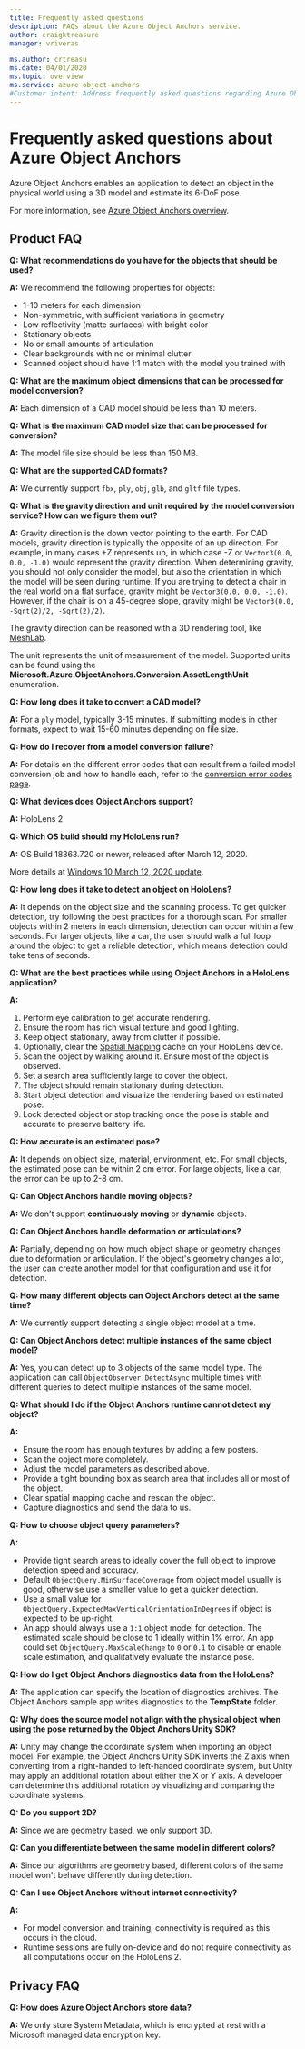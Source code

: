 ```yaml
---
title: Frequently asked questions
description: FAQs about the Azure Object Anchors service.
author: craigktreasure
manager: vriveras

ms.author: crtreasu
ms.date: 04/01/2020
ms.topic: overview
ms.service: azure-object-anchors
#Customer intent: Address frequently asked questions regarding Azure Object Anchors.
---
```


# Frequently asked questions about Azure Object Anchors

Azure Object Anchors enables an application to detect an object in the physical world using a 3D model and estimate its 6-DoF pose.

For more information, see [Azure Object Anchors overview](overview.md).

## Product FAQ
**Q: What recommendations do you have for the objects that should be used?**

**A:** We recommend the following properties for objects:

* 1-10 meters for each dimension
* Non-symmetric, with sufficient variations in geometry
* Low reflectivity (matte surfaces) with bright color
* Stationary objects
* No or small amounts of articulation
* Clear backgrounds with no or minimal clutter
* Scanned object should have 1:1 match with the model you trained with

**Q: What are the maximum object dimensions that can be processed for model conversion?**

**A:** Each dimension of a CAD model should be less than 10 meters.

**Q: What is the maximum CAD model size that can be processed for conversion?**

**A:** The model file size should be less than 150 MB.

**Q: What are the supported CAD formats?**

**A:** We currently support `fbx`, `ply`, `obj`, `glb`, and `gltf` file types.

**Q: What is the gravity direction and unit required by the model conversion service? How can we figure them out?**

**A:** Gravity direction is the down vector pointing to the earth. For CAD models, gravity direction is typically the opposite of an up direction. 
For example, in many cases +Z represents up, in which case -Z or `Vector3(0.0, 0.0, -1.0)` would represent the gravity direction. When determining gravity, you should not only consider the model, but also the orientation in which the model will be seen during runtime. If you are trying to detect a chair in the real world on a flat surface, gravity might be `Vector3(0.0, 0.0, -1.0)`. However, if the chair is on a 45-degree slope, gravity might be `Vector3(0.0, -Sqrt(2)/2, -Sqrt(2)/2)`.

The gravity direction can be reasoned with a 3D rendering tool, like [MeshLab](http://www.meshlab.net/).

The unit represents the unit of measurement of the model. Supported units can be found using the **Microsoft.Azure.ObjectAnchors.Conversion.AssetLengthUnit** enumeration.

**Q: How long does it take to convert a CAD model?**

**A:** For a `ply` model, typically 3-15 minutes. If submitting models in other formats, expect to wait 15-60 minutes depending on file size.

**Q: How do I recover from a model conversion failure?**

**A:** For details on the different error codes that can result from a failed model conversion job and how to handle each, refer to the [conversion error codes page](.\conversion-error-codes.md).

**Q: What devices does Object Anchors support?**

**A:** HoloLens 2 

**Q: Which OS build should my HoloLens run?**

**A:** OS Build 18363.720 or newer, released after March 12, 2020.

  More details at [Windows 10 March 12, 2020 update](https://support.microsoft.com/help/4551762).

**Q: How long does it take to detect an object on HoloLens?**

**A:** It depends on the object size and the scanning process. To get quicker detection, try following the best practices for a thorough scan. 
For smaller objects within 2 meters in each dimension, detection can occur within a few seconds. For larger objects, like a car, the user should walk a full loop around the object to get a reliable detection, which means detection could take tens of seconds.

**Q: What are the best practices while using Object Anchors in a HoloLens application?**

**A:**

 1. Perform eye calibration to get accurate rendering.
 2. Ensure the room has rich visual texture and good lighting.
 3. Keep object stationary, away from clutter if possible.
 4. Optionally, clear the [Spatial Mapping](/windows/mixed-reality/spatial-mapping) cache on your HoloLens device.
 5. Scan the object by walking around it. Ensure most of the object is observed.
 6. Set a search area sufficiently large to cover the object.
 7. The object should remain stationary during detection.
 8. Start object detection and visualize the rendering based on estimated pose.
 9. Lock detected object or stop tracking once the pose is stable and accurate to preserve battery life.

**Q: How accurate is an estimated pose?**

**A:** It depends on object size, material, environment, etc. For small objects, the estimated pose can be within 2 cm error. For large objects, like a car, the error can be up to 2-8 cm.

**Q: Can Object Anchors handle moving objects?**

**A:** We don't support **continuously moving** or **dynamic** objects.

**Q: Can Object Anchors handle deformation or articulations?**

**A:** Partially, depending on how much object shape or geometry changes due to deformation or articulation. If the object's geometry changes a lot, the user can create another model for that configuration and use it for detection.

**Q: How many different objects can Object Anchors detect at the same time?**

**A:** We currently support detecting a single object model at a time. 

**Q: Can Object Anchors detect multiple instances of the same object model?**

**A:** Yes, you can detect up to 3 objects of the same model type. The application can call `ObjectObserver.DetectAsync` multiple times with different queries to detect multiple instances of the same model.

**Q: What should I do if the Object Anchors runtime cannot detect my object?**

**A:**

* Ensure the room has enough textures by adding a few posters.
* Scan the object more completely.
* Adjust the model parameters as described above.
* Provide a tight bounding box as search area that includes all or most of the object.
* Clear spatial mapping cache and rescan the object.
* Capture diagnostics and send the data to us.

**Q: How to choose object query parameters?**

**A:**

* Provide tight search areas to ideally cover the full object to improve detection speed and accuracy.
* Default `ObjectQuery.MinSurfaceCoverage` from object model usually is good, otherwise use a smaller value to get a quicker detection.
* Use a small value for `ObjectQuery.ExpectedMaxVerticalOrientationInDegrees` if object is expected to be up-right.
* An app should always use a `1:1` object model for detection. The estimated scale should be close to 1 ideally within 1% error. An app could set `ObjectQuery.MaxScaleChange` to `0` or `0.1` to disable or enable scale estimation, and qualitatively evaluate the instance pose.

**Q: How do I get Object Anchors diagnostics data from the HoloLens?**

**A:** The application can specify the location of diagnostics archives. The Object Anchors sample app writes diagnostics to the **TempState** folder.

**Q: Why does the source model not align with the physical object when using the pose returned by the Object Anchors Unity SDK?**

**A:** Unity may change the coordinate system when importing an object model. For example, the Object Anchors Unity SDK inverts the Z axis when converting from a right-handed to left-handed coordinate system, but Unity may apply an additional rotation about either the X or Y axis. A developer can determine this additional rotation by visualizing and comparing the coordinate systems.

**Q: Do you support 2D?**

**A:** Since we are geometry based, we only support 3D.

**Q: Can you differentiate between the same model in different colors?**

**A:** Since our algorithms are geometry based, different colors of the same model won't behave differently during detection.

**Q: Can I use Object Anchors without internet connectivity?**

**A:** 
* For model conversion and training, connectivity is required as this occurs in the cloud.
* Runtime sessions are fully on-device and do not require connectivity as all computations occur on the HoloLens 2.

## Privacy FAQ
**Q: How does Azure Object Anchors store data?**

**A:** We only store System Metadata, which is encrypted at rest with a Microsoft managed data encryption key.